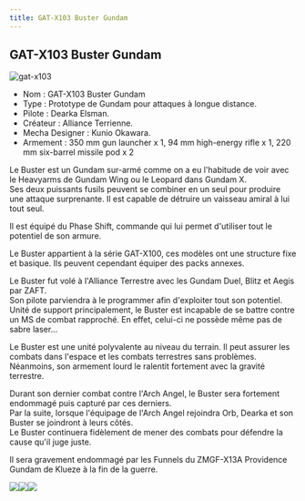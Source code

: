 ```yaml
---
title: GAT-X103 Buster Gundam
---
```


GAT-X103 Buster Gundam
----------------------

![gat-x103](/images/stories/saga/gundamseed/mechas/zaft/gat-x103.png)
- Nom : GAT-X103 Buster Gundam  
- Type : Prototype de Gundam pour attaques à longue distance.   
- Pilote : Dearka Elsman.   
- Créateur : Alliance Terrienne.   
- Mecha Designer : Kunio Okawara.   
- Armement : 350 mm gun launcher x 1, 94 mm high-energy rifle x 1, 220 mm six-barrel missile pod x 2   
  
Le Buster est un Gundam sur-armé comme on a eu l'habitude de voir avec le Heavyarms de Gundam Wing ou le Leopard dans Gundam X.   
Ses deux puissants fusils peuvent se combiner en un seul pour produire une attaque surprenante. Il est capable de détruire un vaisseau amiral à lui tout seul.   
  
Il est équipé du Phase Shift, commande qui lui permet d'utiliser tout le potentiel de son armure.   
  
Le Buster appartient à la série GAT-X100, ces modèles ont une structure fixe et basique. Ils peuvent cependant équiper des packs annexes.   
  
Le Buster fut volé à l'Alliance Terrestre avec les Gundam Duel, Blitz et Aegis par ZAFT.   
Son pilote parviendra à le programmer afin d'exploiter tout son potentiel.   
Unité de support principalement, le Buster est incapable de se battre contre un MS de combat rapproché. En effet, celui-ci ne possède même pas de sabre laser...   
  
Le Buster est une unité polyvalente au niveau du terrain. Il peut assurer les combats dans l'espace et les combats terrestres sans problèmes. Néanmoins, son armement lourd le ralentit fortement avec la gravité terrestre.   
  
Durant son dernier combat contre l'Arch Angel, le Buster sera fortement endommagé puis capturé par ces derniers.   
Par la suite, lorsque l'équipage de l'Arch Angel rejoindra Orb, Dearka et son Buster se joindront à leurs côtés.   
Le Buster continuera fidèlement de mener des combats pour défendre la cause qu'il juge juste.   
  
Il sera gravement endommagé par les Funnels du ZMGF-X13A Providence Gundam de Klueze à la fin de la guerre.


![](/images/stories/saga/gundamseed/images/gundambuster/buster2.jpg)![](/images/stories/saga/gundamseed/images/gundambuster/buster04.jpg)![](/images/stories/saga/gundamseed/images/gundambuster/buster05.jpg)

